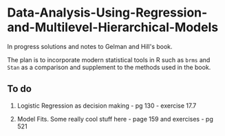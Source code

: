 # Data-Analysis-Using-Regression-and-Multilevel-Hierarchical-Models

In progress solutions and notes to Gelman and Hill's book.

The plan is to incorporate modern statistical tools in R such as `brms` and `Stan` as a comparison and supplement to the methods used in the book. 

## To do

1. Logistic Regression as decision making
		- pg 130 
		- exercise 17.7

2. Model Fits. Some really cool stuff here
		- page 159 and exercises
		- pg 521

